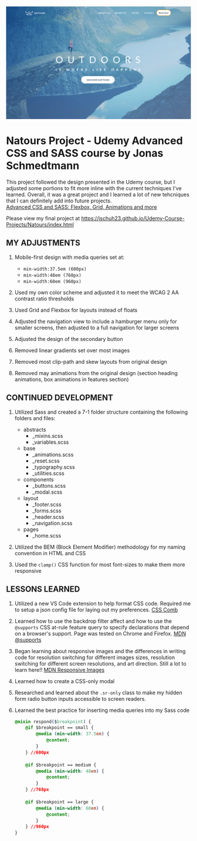 ![Natours](./design/Natours-project.png)

# Natours Project - Udemy Advanced CSS and SASS course by Jonas Schmedtmann

This project followed the design presented in the Udemy course, but I adjusted some portions to fit more inline with the current techniques I've learned. Overall, it was a great project and I learned a lot of new tehcniques that I can definitely add into future projects.  
[Advanced CSS and SASS: Flexbox, Grid, Animations and more](https://www.udemy.com/course/advanced-css-and-sass/)

Please view my final project at https://jschuh23.github.io/Udemy-Course-Projects/Natours/index.html

## MY ADJUSTMENTS

1. Mobile-first design with media queries set at:

    - `min-width:37.5em (600px)`
    - `min-width:48em (768px)`
    - `min-width:60em (960px)`

2. Used my own color scheme and adjusted it to meet the WCAG 2 AA contrast ratio thresholds

3. Used Grid and Flexbox for layouts instead of floats

4. Adjusted the navigation view to include a hamburger menu only for smaller screens, then adjusted to a full navigation for larger screens

5. Adjusted the design of the secondary button

6. Removed linear gradients set over most images

7. Removed most clip-path and skew layouts from original design

8. Removed may animations from the original design (section heading animations, box animations in features section)

## CONTINUED DEVELOPMENT

1. Utilized Sass and created a 7-1 folder structure containing the following folders and files:

    - abstracts
        - \_mixins.scss
        - \_variables.scss
    - base
        - \_animations.scss
        - \_reset.scss
        - \_typography.scss
        - \_utilities.scss
    - components
        - \_buttons.scss
        - \_modal.scss
    - layout
        - \_footer.scss
        - \_forms.scss
        - \_header.scss
        - \_navigation.scss
    - pages
        - \_home.scss

2. Utilized the BEM (Block Element Modifier) methodology for my naming convention in HTML and CSS

3. Used the `clamp()` CSS function for most font-sizes to make them more responsive

## LESSONS LEARNED

1. Utilized a new VS Code extension to help format CSS code. Required me to setup a json config file for laying out my preferences.
   [CSS Comb](https://marketplace.visualstudio.com/items?itemName=mrmlnc.vscode-csscomb)

2. Learned how to use the backdrop filter affect and how to use the `@supports` CSS at-rule feature query to specify declarations that depend on a browser's support. Page was tested on Chrome and Firefox.
   [MDN @supports](https://developer.mozilla.org/en-US/docs/Web/CSS/@supports)

3. Began learning about responsive images and the differences in writing code for resolution switching for different images sizes, resolution switching for different screen resolutions, and art direction. Still a lot to learn here!!
   [MDN Responsive Images](https://developer.mozilla.org/en-US/docs/Learn/HTML/Multimedia_and_embedding/Responsive_images)

4. Learned how to create a CSS-only modal

5. Researched and learned about the `.sr-only` class to make my hidden form radio button inputs accessible to screen readers. 

6. Learned the best practice for inserting media queries into my Sass code

    ```css
    @mixin respond($breakpoint) {
        @if $breakpoint == small {
            @media (min-width: 37.5em) {
                @content;
            }
        } //600px

        @if $breakpoint == medium {
            @media (min-width: 48em) {
                @content;
            }
        } //768px

        @if $breakpoint == large {
            @media (min-width: 60em) {
                @content;
            }
        } //960px
    }
    ```
